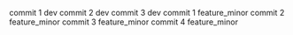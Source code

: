 commit 1 dev
commit 2 dev
commit 3 dev
commit 1 feature_minor
commit 2 feature_minor
commit 3 feature_minor
commit 4 feature_minor